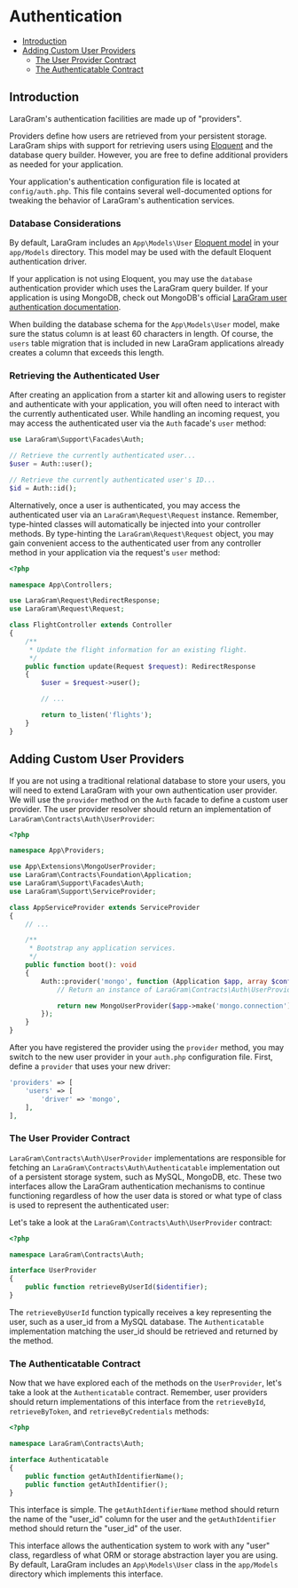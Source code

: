 # Authentication

- [Introduction](#introduction)
- [Adding Custom User Providers](#adding-custom-user-providers)
    - [The User Provider Contract](#the-user-provider-contract)
    - [The Authenticatable Contract](#the-authenticatable-contract)


<a name="introduction"></a>
## Introduction

LaraGram's authentication facilities are made up of "providers".

Providers define how users are retrieved from your persistent storage. LaraGram ships with support for retrieving users using [Eloquent](/eloquent.md) and the database query builder. However, you are free to define additional providers as needed for your application.

Your application's authentication configuration file is located at `config/auth.php`. This file contains several well-documented options for tweaking the behavior of LaraGram's authentication services.

<a name="introduction-database-considerations"></a>
### Database Considerations

By default, LaraGram includes an `App\Models\User` [Eloquent model](/eloquent.md) in your `app/Models` directory. This model may be used with the default Eloquent authentication driver.

If your application is not using Eloquent, you may use the `database` authentication provider which uses the LaraGram query builder. If your application is using MongoDB, check out MongoDB's official [LaraGram user authentication documentation](https://www.mongodb.com/docs/drivers/php/laragram-mongodb/current/user-authentication/).

When building the database schema for the `App\Models\User` model, make sure the status column is at least 60 characters in length. Of course, the `users` table migration that is included in new LaraGram applications already creates a column that exceeds this length.


<a name="retrieving-the-authenticated-user"></a>
### Retrieving the Authenticated User

After creating an application from a starter kit and allowing users to register and authenticate with your application, you will often need to interact with the currently authenticated user. While handling an incoming request, you may access the authenticated user via the `Auth` facade's `user` method:

```php
use LaraGram\Support\Facades\Auth;

// Retrieve the currently authenticated user...
$user = Auth::user();

// Retrieve the currently authenticated user's ID...
$id = Auth::id();
```

Alternatively, once a user is authenticated, you may access the authenticated user via an `LaraGram\Request\Request` instance. Remember, type-hinted classes will automatically be injected into your controller methods. By type-hinting the `LaraGram\Request\Request` object, you may gain convenient access to the authenticated user from any controller method in your application via the request's `user` method:

```php
<?php

namespace App\Controllers;

use LaraGram\Request\RedirectResponse;
use LaraGram\Request\Request;

class FlightController extends Controller
{
    /**
     * Update the flight information for an existing flight.
     */
    public function update(Request $request): RedirectResponse
    {
        $user = $request->user();

        // ...

        return to_listen('flights');
    }
}
```

<a name="adding-custom-user-providers"></a>
## Adding Custom User Providers

If you are not using a traditional relational database to store your users, you will need to extend LaraGram with your own authentication user provider. We will use the `provider` method on the `Auth` facade to define a custom user provider. The user provider resolver should return an implementation of `LaraGram\Contracts\Auth\UserProvider`:

```php
<?php

namespace App\Providers;

use App\Extensions\MongoUserProvider;
use LaraGram\Contracts\Foundation\Application;
use LaraGram\Support\Facades\Auth;
use LaraGram\Support\ServiceProvider;

class AppServiceProvider extends ServiceProvider
{
    // ...

    /**
     * Bootstrap any application services.
     */
    public function boot(): void
    {
        Auth::provider('mongo', function (Application $app, array $config) {
            // Return an instance of LaraGram\Contracts\Auth\UserProvider...

            return new MongoUserProvider($app->make('mongo.connection'));
        });
    }
}
```

After you have registered the provider using the `provider` method, you may switch to the new user provider in your `auth.php` configuration file. First, define a `provider` that uses your new driver:

```php
'providers' => [
    'users' => [
        'driver' => 'mongo',
    ],
],
```

<a name="the-user-provider-contract"></a>
### The User Provider Contract

`LaraGram\Contracts\Auth\UserProvider` implementations are responsible for fetching an `LaraGram\Contracts\Auth\Authenticatable` implementation out of a persistent storage system, such as MySQL, MongoDB, etc. These two interfaces allow the LaraGram authentication mechanisms to continue functioning regardless of how the user data is stored or what type of class is used to represent the authenticated user:

Let's take a look at the `LaraGram\Contracts\Auth\UserProvider` contract:

```php
<?php

namespace LaraGram\Contracts\Auth;

interface UserProvider
{
    public function retrieveByUserId($identifier);
}
```

The `retrieveByUserId` function typically receives a key representing the user, such as a user_id from a MySQL database. The `Authenticatable` implementation matching the user_id should be retrieved and returned by the method.

<a name="the-authenticatable-contract"></a>
### The Authenticatable Contract

Now that we have explored each of the methods on the `UserProvider`, let's take a look at the `Authenticatable` contract. Remember, user providers should return implementations of this interface from the `retrieveById`, `retrieveByToken`, and `retrieveByCredentials` methods:

```php
<?php

namespace LaraGram\Contracts\Auth;

interface Authenticatable
{
    public function getAuthIdentifierName();
    public function getAuthIdentifier();
}
```

This interface is simple. The `getAuthIdentifierName` method should return the name of the "user_id" column for the user and the `getAuthIdentifier` method should return the "user_id" of the user.

This interface allows the authentication system to work with any "user" class, regardless of what ORM or storage abstraction layer you are using. By default, LaraGram includes an `App\Models\User` class in the `app/Models` directory which implements this interface.
